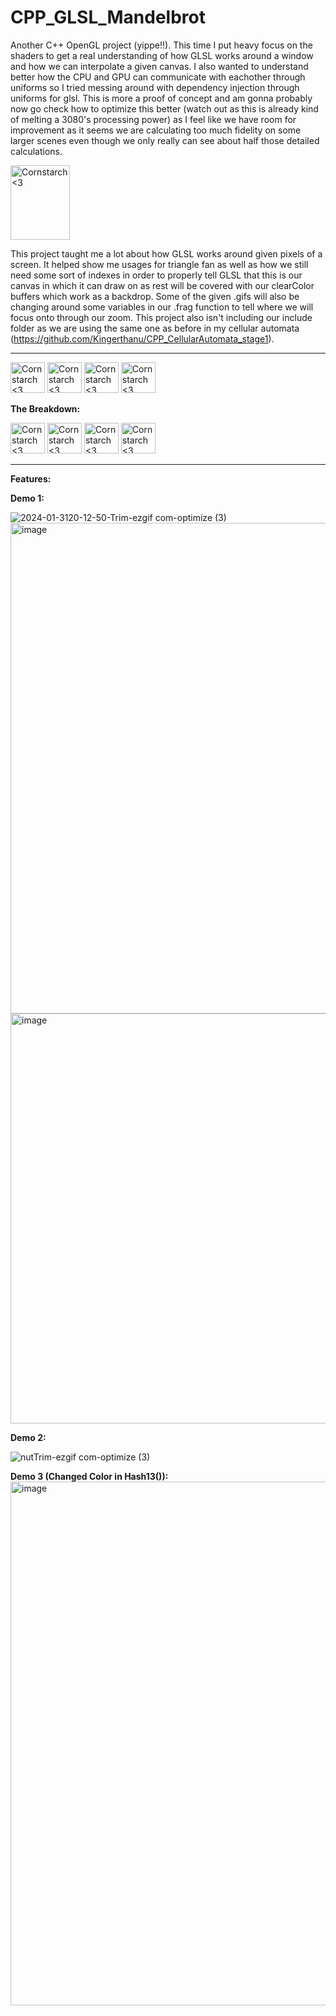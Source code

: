 # CPP_GLSL_Mandelbrot
Another C++ OpenGL project (yippe!!). This time I put heavy focus on the shaders to get a real understanding of how GLSL works around a window and how we can interpolate a given canvas. I also wanted to understand better how the CPU and GPU can communicate with eachother through uniforms so I tried messing around with
dependency injection through uniforms for glsl. This is more a proof of concept and am gonna probably now go check how to optimize this better (watch out as this is already kind of melting a 3080's processing power) as I feel like we have room for improvement as it seems we are calculating too much fidelity on some larger scenes
even though we only really can see about half those detailed calculations.

<img src="https://github.com/Kingerthanu/CPP_GLSL_Mandelbrot/assets/76754592/2c3dc82b-b7ac-4518-94fc-a4c43d018370" alt="Cornstarch <3" width="95" height="119">

This project taught me a lot about how GLSL works around given pixels of a screen. It helped show me usages for triangle fan as well as how we still need some sort of indexes in order to properly tell GLSL that this is our canvas in which it can draw on as rest will be covered with our clearColor buffers which work as a backdrop.
Some of the given .gifs will also be changing around some variables in our .frag function to tell where we will focus onto through our zoom. This project also isn't including our include folder as we are using the same one as before in my cellular automata (https://github.com/Kingerthanu/CPP_CellularAutomata_stage1).


----------------------------------------------
<img src="https://github.com/Kingerthanu/CPP_GLSL_Mandelbrot/assets/76754592/2f67082f-9155-40b2-b094-8ba892b90672" alt="Cornstarch <3" width="55" height="49"> <img src="https://github.com/Kingerthanu/CPP_GLSL_Mandelbrot/assets/76754592/2f67082f-9155-40b2-b094-8ba892b90672" alt="Cornstarch <3" width="55" height="49"> <img src="https://github.com/Kingerthanu/CPP_GLSL_Mandelbrot/assets/76754592/2f67082f-9155-40b2-b094-8ba892b90672" alt="Cornstarch <3" width="55" height="49"> <img src="https://github.com/Kingerthanu/CPP_GLSL_Mandelbrot/assets/76754592/2f67082f-9155-40b2-b094-8ba892b90672" alt="Cornstarch <3" width="55" height="49">



**The Breakdown:**



<img src="https://github.com/Kingerthanu/CPP_GLSL_Mandelbrot/assets/76754592/eac58592-6933-4190-a02e-d6ae87d16243" alt="Cornstarch <3" width="55" height="49"> <img src="https://github.com/Kingerthanu/CPP_GLSL_Mandelbrot/assets/76754592/eac58592-6933-4190-a02e-d6ae87d16243" alt="Cornstarch <3" width="55" height="49"> <img src="https://github.com/Kingerthanu/CPP_GLSL_Mandelbrot/assets/76754592/eac58592-6933-4190-a02e-d6ae87d16243" alt="Cornstarch <3" width="55" height="49"> <img src="https://github.com/Kingerthanu/CPP_GLSL_Mandelbrot/assets/76754592/eac58592-6933-4190-a02e-d6ae87d16243" alt="Cornstarch <3" width="55" height="49">

----------------------------------------------


**Features:**

**Demo 1:**

![2024-01-3120-12-50-Trim-ezgif com-optimize (3)](https://github.com/Kingerthanu/CPP_GLSL_Mandelbrot/assets/76754592/678e7a2c-74a4-4402-8124-d12ad35ed8e3)
<img width="785" alt="image" src="https://github.com/Kingerthanu/CPP_GLSL_Mandelbrot/assets/76754592/e6fbdce2-cf05-4b42-a365-2be7346f5475">
<img width="656" alt="image" src="https://github.com/Kingerthanu/CPP_GLSL_Mandelbrot/assets/76754592/8ccc6d9c-4c0d-4d7e-b280-4bb9ec6b61d1">

**Demo 2:**

![nutTrim-ezgif com-optimize (3)](https://github.com/Kingerthanu/CPP_GLSL_Mandelbrot/assets/76754592/9ae5ec1b-c52a-4df3-8c74-3a4a46a47f16)

**Demo 3 (Changed Color in Hash13()):**
<img width="838" alt="image" src="https://github.com/Kingerthanu/CPP_GLSL_Mandelbrot/assets/76754592/c0d97b6b-3501-4f28-a3a1-70055e96d7ee">
